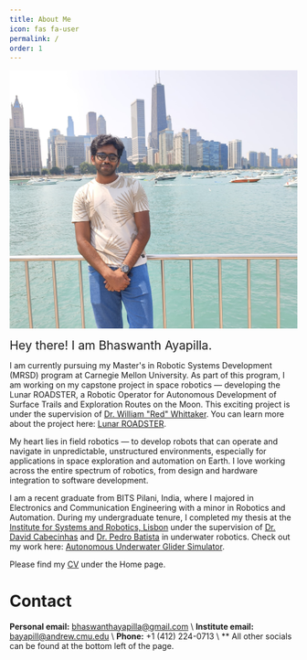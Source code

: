 ```yaml
---
title: About Me
icon: fas fa-user
permalink: /
order: 1
---
```


<!-- <div style="text-align: right">
    <img align="left" src="/assets/images/me1_border.png" alt="drawing" width="400"/>
</div> -->

![](/assets/aboutme.jpg)

<span style="font-size:1.5em;">Hey there! I am Bhaswanth Ayapilla.</span>


<!-- Hey there! I am Bhaswanth Ayapilla, a passionate fourth-year undergraduate student at BITS Pilani Hyderabad. I am pursuing Electronics and Communication Engineering, with a minor in Robotics and Automation. -->

I am currently pursuing my Master's in Robotic Systems Development (MRSD) program at Carnegie Mellon University. As part of this program, I am working on my capstone project in space robotics — developing the Lunar ROADSTER, a Robotic Operator for Autonomous Development of Surface Trails and Exploration Routes on the Moon. This exciting project is under the supervision of [Dr. William "Red" Whittaker](https://www.ri.cmu.edu/ri-faculty/william-red-l-whittaker/). You can learn more about the project here: [Lunar ROADSTER](https://bhaswanth-a.github.io/posts/lunar-roadster-cmu/).

My heart lies in field robotics — to develop robots that can operate and navigate in unpredictable, unstructured environments, especially for applications in space exploration and automation on Earth. I love working across the entire spectrum of robotics, from design and hardware integration to software development.

I am a recent graduate from BITS Pilani, India, where I majored in Electronics and Communication Engineering with a minor in Robotics and Automation. During my undergraduate tenure, I completed my thesis at the [Institute for Systems and Robotics, Lisbon](https://welcome.isr.tecnico.ulisboa.pt/) under the supervision of [Dr. David Cabecinhas](https://welcome.isr.tecnico.ulisboa.pt/author/davidalexandre/) and [Dr. Pedro Batista](https://welcome.isr.tecnico.ulisboa.pt/author/pedrotiagomartins/) in underwater robotics. Check out my work here: [Autonomous Underwater Glider Simulator](https://bhaswanth-a.github.io/posts/aug-simulator/).

<!-- I have a deep-rooted passion for robotics, reinforcement learning, and deep learning, which has shaped my academic journey and career aspirations. -->

<!-- My academic journey has been fueled by an unwavering passion for robotics, reinforcement learning, and deep learning, serving as the cornerstone of my educational endeavors and professional aspirations. -->

<!-- During my undergraduate tenure, I completed my thesis at the [Institute for Systems and Robotics, Lisbon](https://welcome.isr.tecnico.ulisboa.pt/) under the supervision of [Dr. David Cabecinhas](https://welcome.isr.tecnico.ulisboa.pt/author/davidalexandre/) and [Dr. Pedro Batista](https://welcome.isr.tecnico.ulisboa.pt/author/pedrotiagomartins/) in underwater robotics. Check out my work here: [Autonomous Underwater Glider Simulator](https://bhaswanth-a.github.io/posts/aug-simulator/). 
 -->
<!-- Additionally, I worked as a summer intern at the [Multi-Agent Robotic Motion Laboratory, National University of Singapore](https://www.marmotlab.org/index.html) under the supervision of [Dr. Guillaume Sartoretti](https://www.marmotlab.org/bio.html) on multi-agent traffic signal control using reinforcement learning.  -->

<!-- If you are looking to collaborate or would like to have a chat, please reach out to me via [email](mailto:bhaswanthayapilla@gmail.com). -->

Please find my [CV](https://bhaswanth-a.github.io/cv/) under the Home page.

# Contact

**Personal email:** [bhaswanthayapilla@gmail.com](mailto:bhaswanthayapilla@gmail.com) \\
**Institute email:** [bayapill@andrew.cmu.edu](mailto:bayapill@andrew.cmu.edu) \\
**Phone:** +1 (412) 224-0713 \\
** All other socials can be found at the bottom left of the page.